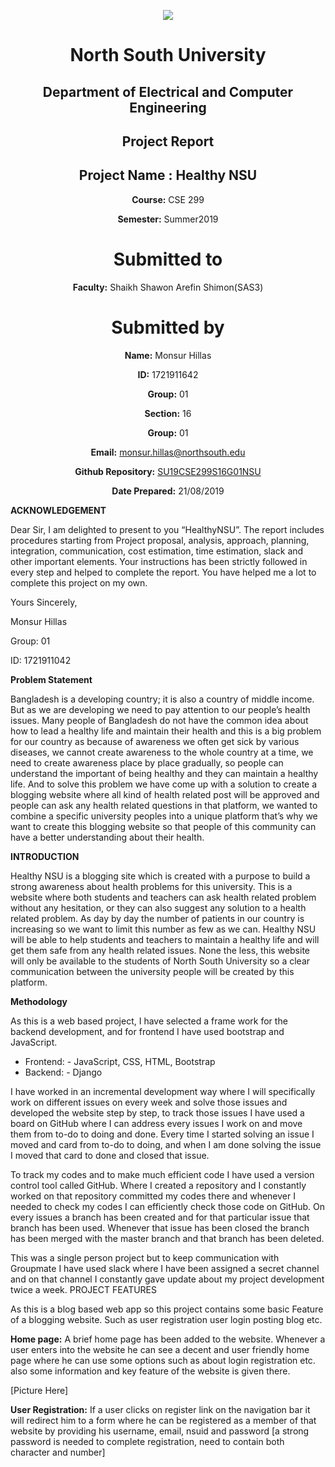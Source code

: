 <p align="center">
<img src="https://github.com/monsurhillas007/SU19CSE299S16G01NSU/blob/master/Mockup/logo/nsulogo.jpeg">
</p>

<div align="center">


# North South University </h5>
##  Department of Electrical and Computer Engineering </h3>

##  Project Report

## Project Name : Healthy NSU

**Course:** CSE 299

**Semester:** Summer2019

# Submitted to

**Faculty:** Shaikh Shawon Arefin Shimon(SAS3)

# Submitted by

**Name:** Monsur Hillas

**ID:** 1721911642

**Group:** 01

**Section:** 16

**Group:** 01

**Email:** monsur.hillas@northsouth.edu

**Github Repository:** [SU19CSE299S16G01NSU](https://github.com/monsurhillas007/SU19CSE299S16G01NSU)

**Date Prepared:** 21/08/2019
</div>



**ACKNOWLEDGEMENT**

Dear Sir,
I am delighted to present to you “HealthyNSU”. The report includes procedures starting from Project proposal, analysis, approach, planning, integration, communication, cost estimation, time estimation, slack and other important elements. Your instructions has been strictly followed in every step and helped to complete the report. You have helped me a lot to complete this project on my own.

Yours Sincerely, 

Monsur Hillas

Group: 01

ID: 1721911042 



**Problem Statement**

Bangladesh is a developing country; it is also a country of middle income. But as we are developing we need to pay attention to our people’s health issues. Many people of Bangladesh do not have the common idea about how to lead a healthy life and maintain their health and this is a big problem for our country as because of awareness we often get sick by various diseases, we cannot create awareness to the whole country at a time, we need to create awareness place by place gradually, so people can understand the important of being healthy and they can maintain a healthy life. And to solve this problem we have come up with a solution to create a blogging website where all kind of health related post will be approved and people can ask any health related questions in that platform, we wanted to combine a specific university peoples into a unique platform that’s why we want to create this blogging website so that people of this community can have a better understanding about their health.





**INTRODUCTION**

Healthy NSU is a blogging site which is created with a purpose to build a strong awareness about health problems for this university. This is a website where both students and teachers can ask health related problem without any hesitation, or they can also suggest any solution to a health related problem. As day by day the number of patients in our country is increasing so we want to limit this number as few as we can. Healthy NSU will be able to help students and teachers to maintain a healthy life and will get them safe from any health related issues. None the less, this website will only be available to the students of North South University so a clear communication between the university people will be created by this platform.

**Methodology**

As this is a web based project, I have selected a frame work for the backend development, and for frontend I have used bootstrap and JavaScript. 

  - Frontend: - JavaScript, CSS, HTML, Bootstrap
  - Backend: - Django

I have worked in an incremental development way where I will specifically work on different issues on every week and solve those issues and developed the website step by step, to track those issues I have used a board on GitHub where I can address every issues I work on and move them from to-do to doing and done. Every time I started solving an issue I moved and card from to-do to doing, and when I am done solving the issue I moved that card to done and closed that issue.

To track my codes and to make much efficient code I have used a version control tool called GitHub. Where I created a repository and I constantly worked on that repository committed my codes there and whenever I needed to check my codes I can efficiently check those code on GitHub. On every issues a branch has been created and for that particular issue that branch has been used. Whenever that issue has been closed the branch has been merged with the master branch and that branch has been deleted.

This was a single person project but to keep communication with Groupmate I have used slack where I have been assigned a secret channel and on that channel I constantly gave update about my project development twice a week.
PROJECT FEATURES

As this is a blog based web app so this project contains some basic Feature of a blogging website. Such as user registration user login posting blog etc.

**Home page:** 
A brief home page has been added to the website. Whenever a user enters into the website he can see a decent and user friendly home page where he can use some options such as about login registration etc. also some information and key feature of the website is given there.

[Picture Here]

**User Registration:**
If a user clicks on register link on the navigation bar it will redirect him to a form where he can be registered as a member of that website by providing his username, email, nsuid and password [a strong password is needed to complete registration, need to contain both character and number]


